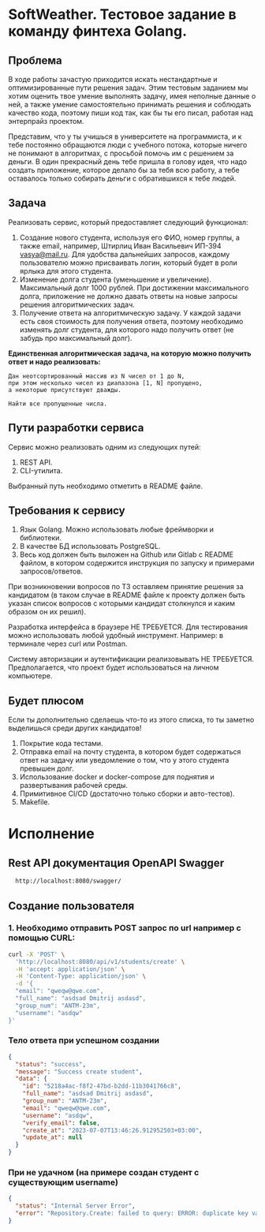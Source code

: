 # SoftWeather. Тестовое задание в команду финтеха Golang.

## Проблема

В ходе работы зачастую приходится искать нестандартные и оптимизированные пути решения задач. Этим тестовым заданием мы хотим оценить твое умение выполнять задачу, имея неполные данные о ней, а также умение самостоятельно принимать решения и соблюдать качество кода, поэтому пиши код так, как бы ты его писал, работая над энтерпрайз проектом.

Представим, что у ты учишься в университете на программиста, и к тебе постоянно обращаются люди с учебного потока, которые ничего не понимают в алгоритмах, с просьбой помочь им с решением за деньги. В один прекрасный день тебе пришла в голову идея, что надо создать приложение, которое делало бы за тебя всю работу, а тебе оставалось только собирать деньги с обратившихся к тебе людей.

## Задача

Реализовать сервис, который предоставляет следующий функционал:

1. Создание нового студента, используя его ФИО, номер группы, а также email, например, Штирлиц Иван Васильевич ИП-394 vasya@mail.ru. Для удобства дальнейших запросов, каждому пользователю можно присваивать логин, который будет в роли ярлыка для этого студента.
2. Изменение долга студента (уменьшение и увеличение). Максимальный долг 1000 рублей. При достижении максимального долга, приложение не должно давать ответы на новые запросы решения алгоритмических задач.
3. Получение ответа на алгоритмическую задачу. У каждой задачи есть своя стоимость для получения ответа, поэтому необходимо изменять долг студента, для которого надо получить ответ (не забудь про максимальный долг).

**Единственная алгоритмическая задача, на которую можно получить ответ и надо реализовать:**

```
Дан неотсортированный массив из N чисел от 1 до N,
при этом несколько чисел из диапазона [1, N] пропущено, 
а некоторые присутствуют дважды.

Найти все пропущенные числа.
```

## Пути разработки сервиса

Сервис можно реализовать одним из следующих путей:

1. REST API.
2. CLI-утилита.

Выбранный путь необходимо отметить в README файле.

## Требования к сервису

1. Язык Golang. Можно использовать любые фреймворки и библиотеки.
2. В качестве БД использовать PostgreSQL.
3. Весь код должен быть выложен на Github или Gitlab с README файлом, в котором содержится инструкция по запуску и примерами запросов/ответов.

При возникновении вопросов по ТЗ оставляем принятие решения за кандидатом (в таком случае в README файле к проекту должен быть указан список вопросов с которыми кандидат столкнулся и каким образом он их решил).

Разработка интерфейса в браузере НЕ ТРЕБУЕТСЯ. Для тестирования можно использовать любой удобный инструмент. Например: в терминале через curl или Postman.

Систему авторизации и аутентификации реализовывать НЕ ТРЕБУЕТСЯ. Предполагается, что проект будет использоваться на личном компьютере.

## Будет плюсом

Если ты дополнительно сделаешь что-то из этого списка, то ты заметно выделишься среди других кандидатов!

1. Покрытие кода тестами.
2. Отправка email на почту студента, в котором будет содержаться ответ на задачу или уведомление о том, что у этого студента превышен долг.
3. Использование docker и docker-compose для поднятия и развертывания рабочей среды.
4. Примитивное CI/CD (достаточно только сборки и авто-тестов).
5. Makefile.

# Исполнение

## Rest API документация OpenAPI Swagger
```bash
  http://localhost:8080/swagger/
```

## Создание пользователя

### 1. Необходимо отправить POST запрос по url например с помощью CURL:
```bash
curl -X 'POST' \
  'http://localhost:8080/api/v1/students/create' \
  -H 'accept: application/json' \
  -H 'Content-Type: application/json' \
  -d '{
  "email": "qweqw@qwe.com",
  "full_name": "asdsad Dmitrij asdasd",
  "group_num": "ANTM-23m",
  "username": "asdqw"
}'
```
### Тело ответа при успешном создании

```json
{
  "status": "success",
  "message": "Success create student",
  "data": {
    "id": "5218a4ac-f8f2-47bd-b2dd-11b3041766c8",
    "full_name": "asdsad Dmitrij asdasd",
    "group_num": "ANTM-23m",
    "email": "qweqw@qwe.com",
    "username": "asdqw",
    "verify_email": false,
    "create_at": "2023-07-07T13:46:26.912952503+03:00",
    "update_at": null
  }
}
```

### При не удачном (на примере создан cтудент с существующим username)

```json
{
  "status": "Internal Server Error",
  "error": "Repository.Create: failed to query: ERROR: duplicate key value violates unique constraint \"students_username_key\" (SQLSTATE 23505)"
}
```